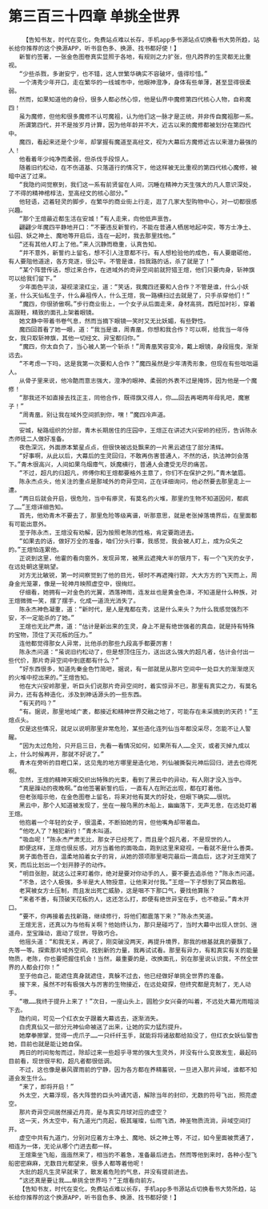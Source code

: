 # 第三百三十四章 单挑全世界
        【告知书友，时代在变化，免费站点难以长存，手机app多书源站点切换看书大势所趋，站长给你推荐的这个换源APP，听书音色多、换源、找书都好使！】
       新誓约签署，一张金色图卷真实显照于各地，有规则之力扩张，但凡跨界的生灵都无比重视。
       “少些杀戮，多谢安宁，也不错，这人世繁华确实不容破坏，值得珍惜。”
       一个清秀少年开口，走在繁华的一线城市中，他眼神澄净，身体有些单薄，甚至显得很柔弱。
       然而，如果知道他的身份，很多人都必然心惊，他是仙界中魔修第四代核心人物，自称魔四！
       虽为魔修，但他和很多魔修不认可魔祖，认为他们这一脉才是正统，并非传自魔祖那一系。
       所谓第四代，并不是按岁月计算，因为他年龄并不大，近古以来的魔修都被划分在第四代中。
       魔四，看起来还是个少年，却掌握有魔道至高经文，视为大幕后方魔修近古以来潜力最强的人！
       他看着年少纯净而柔弱，但杀伐手段惊人。
       随着旧约松动，在不伤道基、只落道行的情况下，他这样被无比重视的第四代核心魔修，被暗中送了过来。
       “我隐约间觉察到，我们这一系有前贤留在人间，沉睡在精神力天生强大的凡人意识深处，了不得的精神棺椁法，至高经文的核心部分。”
       他轻语，迈着轻灵的脚步，在繁华的商业街上行走，逛了几家大型购物中心，对一切都很感兴趣。
       “那个王煊最近都生活在安城！”有人走来，向他低声禀告。
       翩翩少年魔四平静地开口：“不要违反新誓约，不能在普通人栖居地起冲突，等方士净土、仙园、妖之神土、魔地等开启后，连在一起时，我去那里找他。”
       “还有其他人盯上了他。”来人沉静而稳重，认真告知。
       “并不意外，新誓约上留名，想不引人注意都不行。有人想检验他的成色，有人要磨砺他，有人要阻他道途，各方竞逐，很公平。不管是谁，挡我路的话，杀了就是了！”
       “某个阵营传话，想过来合作，在进域外的奇异空间前就狩猎王煊，他们只要肉身，斩神旗可以给我们留下。”
       少年面色平淡，凝视滚滚红尘，道：“笑话，我魔四还要和人合作？不管是谁，什么小妖圣，什么天仙私生子，什么鼻祖传人，什么王煊，我一路横扫过去就是了，只手杀穿他们！”
       “魔四，你很骄傲啊。”步行商业街上，一个女子从后面走来，身材高挑，西短加衬衫，穿着高跟鞋，精致的面孔上架着眼镜。
       她文静中带着书卷气息，然而当摘下眼镜一笑时又无比妖媚，有些野性。
       魔四回首看了她一眼，道：“我当是谁，周青凰，你想和我合作？可以啊，给我当一年侍女，我只取斩神旗，其他一切经文、异宝都归你。”
       “魔四，你太自负了，当心被人第一个斩杀！”周青凰笑容变冷，戴上眼镜，身段摇曳，渐渐远去。
       “不考虑一下吗，这是我第一次要和人合作？”魔四虽然是少年清秀形象，但现在有些咄咄逼人。
       从骨子里来说，他冷酷而意志强大，澄净的眼神、柔弱的外表不过是掩饰，因为他是一个魔修！
       “那我还不如直接去找正主，同他合作，既得旗又得人，你……回去再喝两年母乳吧，魔崽子！”
       “周青凰，别让我在域外空间抓到你，嘿！”魔四冷声道。
       ……
       安城，秘路组织的分部，青木长期居住的庄园中，王煊正在讲述大兴安岭的经历，告诉陈永杰师徒二人做好准备。
       夜色深沉，外面原本繁星点点，但很快被远处飘来的一片黑云遮住了部分清辉。
       “好事啊，从此以后，大幕后的生灵回归，不敢再伤害普通人，不然的话，执法神剑会落下。”青木很高兴，人间如果乌烟瘴气，妖魔横行，普通人会遭受无尽的痛苦。
       “不过，超凡的归超凡，师傅你和王煊都要格外主意了，你们不在保护之列。”青木皱眉。
       陈永杰点头，他关注的重点是那域外的奇异空间，正在详细询问，他必然要去那里走上一遭。
       “两日后就会开启，很危险，当中有瘆灵，有莫名的火堆，那里的生物不知道因何，都疯了……”王煊详细告知。
       首先，他劝青木不要去了，那里危险等级离谱，听那意思，就是老张掉落境界后，在里面都有可能出意外。
       至于陈永杰，王煊没有劝解，因为按照老陈的性格，肯定要跑进去。
       “如果去的话，做好万全的准备，咱们分头行事，我感觉，我会被人盯上，成为众矢之的。”王煊怕连累他。
       正说到这里，他霍的看向窗外，发现异常，被黑云遮掩大半的银月下，有一个飞天的女子，在远处朝这里眺望。
       对方无比敏锐，第一时间察觉到了他的目光，顿时不再遮掩行踪，大大方方的飞天而上，周身金光笼罩，像是一轮神月映照虚空中，很绚烂。
       仔细看，她拥有一对金色的光翼，洒落神雨，连发丝也是黄金色泽，不知道是什么种族，对王煊微微一笑，摆了摆手，化成一道流光消失了。
       陈永杰神色凝重，道：“新时代，是人是鬼都在秀，这是什么来头？为什么我感觉强烈不安，不一定能杀的了她。”
       王煊也无比严肃，道：“估计是新出来的生灵，身上不是有绝世强者的真血，就是持有特殊的宝物，顶住了天花板的压力。”
       连他都觉得那女人异常，比他杀的那些九段高手都要厉害！
       陈永杰问道：“虽说旧约松动了，但是想顶住压力，送出这么强大的超凡者，估计会付出一些代价，那片奇异空间中到底都有什么？”
       “好东西很多，知道先秦金色竹简吧，据说，有一部就是从那片空间中一处巨大的渐渐熄灭的火堆中挖出来的。”王煊告知。
       他在大兴安岭那里，听巨头们说那片奇异空间时，着实惊异不已，那里有真实之力，有莫名异力，还有各种造化，涉及到神话源头的一些东西。
       “有天药吗？”
       “有。据说，那里地域广袤，都接近和精神世界交融之地了，可能存在未采摘到的天药！”王煊点头。
       仅是这些情况，就足以说明那里非常危险，某些造化连列仙当年都没采尽，怎能不让人警醒。
       “因为太过危险，只开启三日，先看一看情况如何，如果所有人……全灭，或者灭掉九成以上，什么时候再开，那就不好说了。”
       青木在旁听的目瞪口呆，这见鬼的地方哪里是造化地，列仙被撕裂元神后回归，进去也得死啊。
       忽然，王煊的精神天眼交织出特殊的光束，看到了黑云中的异动，有人刚才没入当中。
       “真是躁动的夜晚啊。”自他签署新誓约后，一直有人在附近出现，都在盯着他。
       但老张暗示他，在金色图卷上留名，将来对他有莫大的好处，但眼下确实……很坑。
       黑云中，那个人知道被发现了，坐在一艘乌黑的木船上，幽幽落下，无声无息，在远处盯着王煊。
       他抱着一个年轻的女子，很温柔，不断拍她的背，但他嘴角却带着血。
       “他吃人了？触犯新约！”青木叫道。
       “吸血呢！”陈永杰严肃无比，那女子已经死了，而且是个超凡者，不是现世的人。
       即便这样，王煊也很反感，对方当着他的面吸血，跑到这里来窥视，一看就不是什么善类。
       男子面色苍白，温柔地拍着女子的背，从她的颈项那里喝完最后一滴血后，这才对王煊笑了笑，而后比划出一个划开脖子的动作。
       “明目张胆，就这么过来盯着你，绝对是要对你动手的人，要不要去追杀他？”陈永杰问道。
       “不急，这个人极强，多半是大人物授意，让他来对付我。”王煊一下子想到了冥血教祖。
       老冥被女方士压制，而且发出死亡威胁，这是咽不下那口气，要找他算账？
       “来者不善，有顶破天花板的人，这还怎么打，即便有绝世异宝在手，也不稳妥。”青木开口。
       “要不，你再接着去找新路，继续修行，将他们都震落下来？”陈永杰笑道。
       王煊无言，还真以为与他有关啊？他始终认为，那只是碰巧了，当时大幕中出现人世剑、逍遥舟，至宝躁动，震动了现世，导致巧合。
       他摇头道：“和我无关，再说了，刚突破没两天，再提升境界，那我的根基就真的要飘了，先等一等。探索那片域外空间，找到新的力量，我再试试看。那里有异力，有和真实有关的能量物质，老陈，你也要把握住机会！当然，最重要的是，改换面孔，别在那里说认识我，不然全世界的人都会打你！”
       至于他自己，能遮住真身就遮住，真躲不过去，他已经做好单挑全世界的准备。
       接下来，虽然不时有极强大与厉害的生物接近，在远处窥探，但终究都是克制了，无人动手。
       “嗷……我终于提升上来了！”次日，一座山头上，圆脸少女兴奋的叫着，不远处大幕光雨暗淡下去。
       隐约间，可见一个红衣女子跟着大幕远去，逐渐消失。
       白虎真仙又一部分元神仙命被送了出来，让她的实力猛烈提升。
       她摩拳擦掌，觉得一虎爪子……一只纤纤玉手，就能将将诸敌都给拍没了，但红衣女妖仙警告她，目前也就是能让她自保。
       两日的时间匆匆而过，除却过来一些超乎寻常的强大生灵外，并没有什么变故发生，最起码目前看，现世很平和，超凡者都很低调。
       不过，这也像是暴风骤雨前的宁静，因为各方都在养精蓄锐，一旦进入那片异域，谁都不知道会发生什么。
       “来了，即将开启！”
       外太空，大幕浮现，各大阵营的巨头吟诵咒语，解除当年的封印，无数的符号飞出，照亮虚空。
       那片奇异空间居然接近月亮，是与真实月球对应的虚空？
       这一天，外太空中，有九道光门亮起，极其璀璨，仙雨飞洒，神圣物质流淌，异域空间打开。
       虚空中共有九道门，分别对应着方士净土、魔地、妖之神土等，不过，如今里面被贯通了，相连为一体，无论从哪个门进去都一样。
       王煊乘坐飞船，迤迤然来了，相当的不着急，准备最后进去。然而等他到来时，各种小型飞船密密麻麻，无数目光都望来，很多人都等着他呢！
       大批的超凡生灵早就来了，散发着危险的气息，并没有提前进去。
       “这还真是要让我……单挑全世界吗？”王煊看向前方。
       【告知书友，时代在变化，免费站点难以长存，手机app多书源站点切换看书大势所趋，站长给你推荐的这个换源APP，听书音色多、换源、找书都好使！】